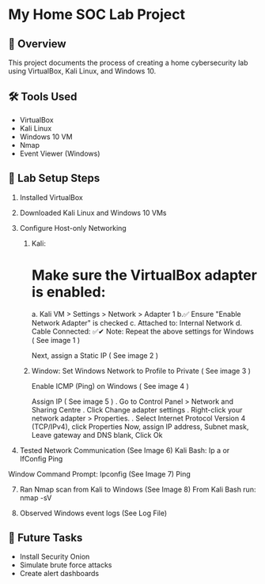 # My Home SOC Lab Project

## 🧠 Overview
This project documents the process of creating a home cybersecurity lab using VirtualBox, Kali Linux, and Windows 10.

## 🛠️ Tools Used
- VirtualBox
- Kali Linux
- Windows 10 VM
- Nmap
- Event Viewer (Windows)

## 🧪 Lab Setup Steps
1. Installed VirtualBox
2. Downloaded Kali Linux and Windows 10 VMs
4. Configure Host-only Networking
   1. Kali:
      # Make sure the VirtualBox adapter is enabled:
      a. Kali VM > Settings > Network > Adapter 1
      b.✅ Ensure "Enable Network Adapter" is checked
      c. Attached to: Internal Network
      d. Cable Connected: ✅✔
      Note: Repeat the above settings for Windows ( See image 1 )

      Next, assign a Static IP ( See image 2 )
   3. Window:
      Set Windows Network to Profile to Private ( See image 3 )

      Enable ICMP (Ping) on Windows ( See image 4 )

      Assign IP ( See image 5 )
        . Go to Control Panel > Network and Sharing Centre
        . Click Change adapter settings
        . Right-click your network adapter > Properties.
        . Select Internet Protocol Version 4 (TCP/IPv4), click Properties
          Now, assign IP address, Subnet mask, Leave gateway and DNS blank, Click Ok
      
5. Tested Network Communication (See Image 6)
  Kali Bash: Ip a or IfConfig
  Ping <Window IP>
  
  Window Command Prompt: Ipconfig (See Image 7)
  Ping <Window IP>
  
7. Ran Nmap scan from Kali to Windows (See Image 8)
   From Kali Bash run: nmap -sV <Windows IP>
   
9. Observed Windows event logs (See Log File)


## 🚀 Future Tasks
- Install Security Onion
- Simulate brute force attacks
- Create alert dashboards
